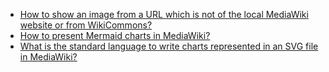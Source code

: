 * [How to show an image from a URL which is not of the local MediaWiki website or from WikiCommons?](https://www.mediawiki.org/wiki/Topic:Xv4xasyuwfdu7ikg)
* [How to present Mermaid charts in MediaWiki?](https://www.mediawiki.org/wiki/Topic:Xv5qbgw3tvtgjm87)
* [What is the standard language to write charts represented in an SVG file in MediaWiki?](https://www.mediawiki.org/wiki/Topic:Xva6w8qdlko02qod)
